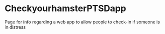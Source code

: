 # CheckyourhamsterPTSDapp
Page for info regarding a web app to allow people to check-in if someone is in distress
